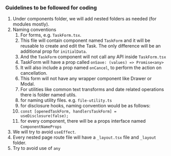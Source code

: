### Guidelines to be followed for coding

1. Under components folder, we will add nested folders as needed (for modules mostly).
2. Naming conventions
   1. For forms, e.g. `TaskForm.tsx`.
   2. This file will contain component named `TaskForm` and it will be reusable to create and edit the Task. The only difference will be an additional prop for `initialData`.
   3. And the `TaskForm` component will not call any API inside `TaskForm.tsx`
   4. TaskForm will have a prop called `onSave: (values) => Promise<any>`
   5. It will also include a prop named `onCancel`, to perform the action on cancellation.
   6. This form will not have any wrapper component like Drawer or Modal.
   7. For utilities like common text transforms and date related operations there is folder named utils.
   8. for naming utility files. e.g. `file-utility.ts`
   9. for disclosure hooks, naming convention would be as follows:
   10. `const [openedTaskForm, handlersTaskForm] = useDisclosure(false);`
   11. for every component, there will be a props interface named `ComponentNameProps`
3.  We will try to avoid `useEffect`.
4.  Every nested page route file will have a `_layout.tsx` file and `_layout` folder.
5.  Try to avoid use of `any`
